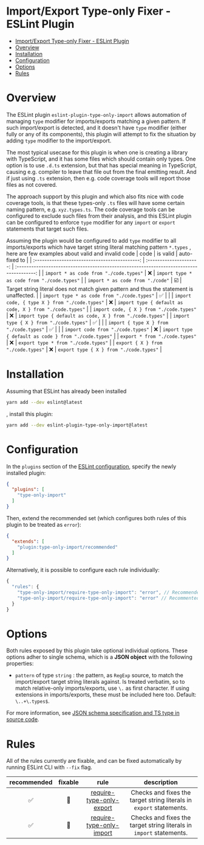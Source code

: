 # Import/Export Type-only Fixer - ESLint Plugin
- [Import/Export Type-only Fixer - ESLint Plugin](#importexport-type-only-fixer---eslint-plugin)
- [Overview](#overview)
- [Installation](#installation)
- [Configuration](#configuration)
- [Options](#options)
- [Rules](#rules)

# Overview

The ESLint plugin `eslint-plugin-type-only-import` allows automation of managing `type` modifier for imports/exports matching a given pattern.
If such import/export is detected, and it doesn't have `type` modifier (either fully or any of its components), this plugin will attempt to fix the situation by adding `type` modifier to the import/export.

The most typical usecase for this plugin is when one is creating a library with TypeScript, and it has some files which should contain only types.
One option is to use `.d.ts` extension, but that has special meaning in TypeScript, causing e.g. compiler to leave that file out from the final emitting result.
And if just using `.ts` extension, then e.g. code coverage tools will report those files as not covered.

The approach support by this plugin and which also fits nice with code coverage tools, is that these types-only `.ts` files will have some certain naming pattern, e.g. `xyz.types.ts`.
The code coverage tools can be configured to exclude such files from their analysis, and this ESLint plugin can be configured to enforce `type` modifier for any `import` or `export` statements that target such files.

Assuming the plugin would be configured to add `type` modifier to all imports/exports which have target string literal matching pattern `*.types` , here are few examples about valid and invalid code
|                     code                      |        is valid         |                                      auto-fixed to                                       |
| :-------------------------------------------: | :---------------------: | :--------------------------------------------------------------------------------------: |
|    `import * as code from "./code.types"`     |           :x:           |                       `import type * as code from "./code.types"`                        |
|       `import * as code from "./code"`        | :ballot_box_with_check: | Target string literal does not match given pattern and thus the statement is unaffected. |
|  `import type * as code from "./code.types"`  |   :white_check_mark:    |                                                                                          |
| `import code, { type X } from "./code.types"` |           :x:           |                 `import type { default as code, X } from "./code.types"`                 |
|   `import code, { X } from "./code.types"`    |           :x:           |                 `import type { default as code, X } from "./code.types"`                 |
|    `import type { X } from "./code.types"`    |   :white_check_mark:    |                                                                                          |
|    `import { type X } from "./code.types"`    |   :white_check_mark:    |                                                                                          |
|       `import code from "./code.types"`       |           :x:           |                  `import type { default as code } from "./code.types"`                   |
|        `export * from "./code.types"`         |           :x:           |                           `export type * from "./code.types"`                            |
|      `export { X } from "./code.types"`       |           :x:           |                         `export type { X } from "./code.types"`                          |

# Installation
Assuming that ESLint has already been installed
```sh
yarn add --dev eslint@latest
```
, install this plugin:
```sh
yarn add --dev eslint-plugin-type-only-import@latest
```

# Configuration
In the `plugins` section of the [ESLint configuration](https://eslint.org/docs/latest/use/configure), specify the newly installed plugin:
```json
{
  "plugins": [
    "type-only-import"
  ]
}
```

Then, extend the recommended set (which configures both rules of this plugin to be treated as `error`):
```json
{
  "extends": [
    "plugin:type-only-import/recommended"
  ]
}
```

Alternatively, it is possible to configure each rule individually:
```javascript
{
  "rules": {
    "type-only-import/require-type-only-import": "error", // Recommended
    "type-only-import/require-type-only-import": "error" // Recommented
  }
}
```

# Options
Both rules exposed by this plugin take optional individual options.
These options adher to single schema, which is a **JSON object** with the following properties:
- `pattern` of type `string` : the pattern, as `RegExp` source, to match the import/export target string literals against.
  Is treated verbatim, so to match relative-only imports/exports, use `\.` as first character.
  If using extensions in imports/exports, these must be included here too.
  Default: `\..+\.types$`.

For more information, see [JSON schema specification and TS type in source code](./src/rule-helpers/options.ts).

# Rules
All of the rules currently are fixable, and can be fixed automatically by running ESLint CLI with `--fix` flag.

|    recommended     | fixable  |                               rule                               |                             description                             |
| :----------------: | :------: | :--------------------------------------------------------------: | :-----------------------------------------------------------------: |
| :white_check_mark: | :wrench: | [require-type-only-export](./src/rules/require-type-only-export) | Checks and fixes the target string literals in `export` statements. |
| :white_check_mark: | :wrench: | [require-type-only-import](./src/rules/require-type-only-import) | Checks and fixes the target string literals in `import` statements. |
